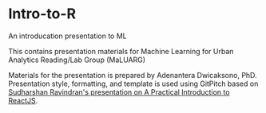 # Intro-to-R
An introducation presentation to ML

This contains presentation materials for Machine Learning for Urban Analytics Reading/Lab Group (MaLUARG)

Materials for the presentation is prepared by Adenantera Dwicaksono, PhD.
Presentation style, formatting, and template is used using GitPitch based on [Sudharshan Ravindran's presentation on A Practical Introduction to ReactJS](https://gitpitch.com/suddi/intro-to-react/master).
